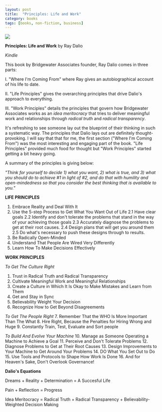 ```yaml
---
layout: post
title:  "Principles: Life and Work"
category: books
tags: [books, non-fiction, business]
---
```


<a target="_blank"  href="https://www.amazon.com/gp/product/B071CTK28D/ref=as_li_tl?ie=UTF8&camp=1789&creative=9325&creativeASIN=B071CTK28D&linkCode=as2&tag=42models-20&linkId=df52a4ed431f0bac23e70b15e694ef6c"><img border="0" src="//ws-na.amazon-adsystem.com/widgets/q?_encoding=UTF8&MarketPlace=US&ASIN=B071CTK28D&ServiceVersion=20070822&ID=AsinImage&WS=1&Format=_SL250_&tag=42models-20" ></a><img src="//ir-na.amazon-adsystem.com/e/ir?t=42models-20&l=am2&o=1&a=B071CTK28D" width="1" height="1" border="0" alt="" style="border:none !important; margin:0px !important;" />

**Principles: Life and Work** by Ray Dalio

*Kindle*
 
This book by Bridgewater Associates founder, Ray Dalio comes in three parts:

I. "Where I'm Coming From" where Ray gives an autobiographical account of his life to date. 

II. "Life Principles" gives the overarching principles that drive Dalio's approach to everything.

III. "Work Principles" details the principles that govern how Bridgewater Associates works as an *idea meritocracy* that tries to deliver meaningful work and relationships through *radical truth* and *radical transparency*.

It's refreshing to see someone lay out the blueprint of their thinking in such a systematic way. The principles that Dalio lays out are definitely thought-provoking. I will say that that for me, the first section ("Where I'm Coming From") was the most interesting and engaging part of the book. "Life Principles" provided much food for thought but "Work Principles" started getting a bit heavy going.

A summary of the principles is giving below:

*"Think for yourself to decide 1) what you want, 2) what is true, and 3) what you should do to achieve #1 in light of #2, and do that with humility and open-mindedness so that you consider the best thinking that is available to you."*

**LIFE PRINCIPLES**

1. Embrace Reality and Deal With It
2. Use the 5-step Process to Get What You Want Out of Life
	2.1 Have clear goals
	2.2 Identify and don't tolerate the problems that stand in the way of your achieving those goals
	2.3 Accurately diagnose the problems to get at their root causes.
	2.4 Design plans that will get you around them
	2.5 Do what's necessary to push these designs through to results.   
3. Be Radically Open-Minded
4. Understand That People Are Wired Very Differently
5. Learn How To Make Decisions Effectively

**WORK PRINCIPLES**

*To Get The Culture Right*
1. Trust in Radical Truth and Radical Transparency
2. Cultivate Meaningful Work and Meaningful Relationships
3. Create a Culture in Which It Is Okay to Make Mistakes and Learn from Them
4. Get and Stay in Sync
5. Believability Weight Your Decision
6. Recognize How to Get Beyond Disagreements

*To Get The People Right*
7. Remember That the WHO Is More Important Than The What
8. Hire Right, Because the Penalties for Hiring Wrong and Huge
9. Constantly Train, Test, Evaluate and Sort people

*To Build And Evolve Your Machine*
10. Manage as Someone Operating a Machine to Achieve a Goal
11. Perceive and Don't Tolerate Problems
12. Diagnose Problems to Get at Their Root Causes
13. Design Improvements to Your Machine to Get Around Your Problems
14. DO What You Set Out to Do
15. Use Tools and Protocols to Shape How Work Is Done
16. And for Heaven's Sake, Don't Overlook Governance!

**Dalio's Equations**

Dreams + Reality + Determination = A Succesful Life

Pain + Reflection = Progress

Idea Meritocracy = Radical Truth + Radical Transparency + Believability-Weighted Decision Making






